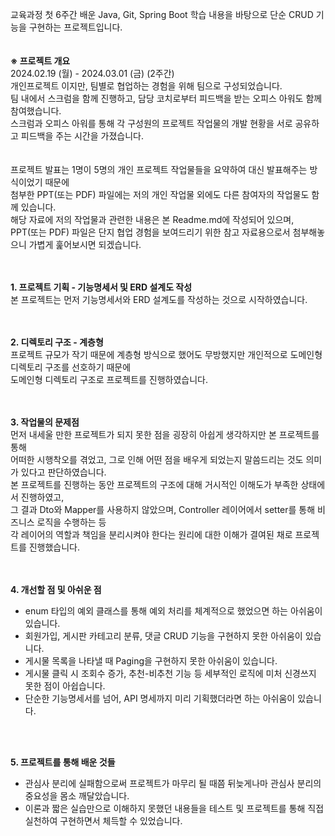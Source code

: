 교육과정 첫 6주간 배운 Java, Git, Spring Boot 학습 내용을 바탕으로
단순 CRUD 기능을 구현하는 프로젝트입니다.</br>
</br>
</br>
**※ 프로젝트 개요** </br>
2024.02.19 (월) - 2024.03.01 (금) (2주간) </br>
개인프로젝트 이지만, 팀별로 협업하는 경험을 위해 팀으로 구성되었습니다.</br>
팀 내에서 스크럼을 함께 진행하고, 담당 코치로부터 피드백을 받는 오피스 아워도 함께 참여했습니다.</br>
스크럼과 오피스 아워를 통해 각 구성원의 프로젝트 작업물의 개발 현황을 서로 공유하고 피드백을 주는 시간을 가졌습니다.</br>
</br>
</br>
프로젝트 발표는 1명이 5명의 개인 프로젝트 작업물들을 요약하여 대신 발표해주는 방식이었기 때문에 </br>
첨부한 PPT(또는 PDF) 파일에는 저의 개인 작업물 외에도 다른 참여자의 작업물도 함께 있습니다.</br>
해당 자료에 저의 작업물과 관련한 내용은 본 Readme.md에 작성되어 있으며,</br>
PPT(또는 PDF) 파일은 단지 협업 경험을 보여드리기 위한 참고 자료용으로서 첨부해놓으니 가볍게 훑어보시면 되겠습니다.</br>
</br>
</br>

**1. 프로젝트 기획 - 기능명세서 및 ERD 설계도 작성** </br>
본 프로젝트는 먼저 기능명세서와 ERD 설계도를 작성하는 것으로 시작하였습니다.</br>
</br>
</br>

**2. 디렉토리 구조 - 계층형** </br>
프로젝트 규모가 작기 때문에 계층형 방식으로 했어도 무방했지만 개인적으로 도메인형 디렉토리 구조를 선호하기 때문에</br>
도메인형 디렉토리 구조로 프로젝트를 진행하였습니다.</br>
</br>
</br>

**3. 작업물의 문제점** </br>
먼저 내세울 만한 프로젝트가 되지 못한 점을 굉장히 아쉽게 생각하지만 본 프로젝트를 통해 </br>
어떠한 시행착오를 겪었고, 그로 인해 어떤 점을 배우게 되었는지 말씀드리는 것도 의미가 있다고 판단하였습니다.</br>
본 프로젝트를 진행하는 동안 프로젝트의 구조에 대해 거시적인 이해도가 부족한 상태에서 진행하였고,</br>
그 결과 Dto와 Mapper를 사용하지 않았으며, Controller 레이어에서 setter를 통해 비즈니스 로직을 수행하는 등</br>
각 레이어의 역할과 책임을 분리시켜야 한다는 원리에 대한 이해가 결여된 채로 프로젝트를 진행했습니다.</br>
</br>
</br>

**4. 개선할 점 및 아쉬운 점** </br>
- enum 타입의 예외 클래스를 통해 예외 처리를 체계적으로 했었으면 하는 아쉬움이 있습니다.</br>
- 회원가입, 게시판 카테고리 분류, 댓글 CRUD 기능을 구현하지 못한 아쉬움이 있습니다.</br>
- 게시물 목록을 나타낼 때 Paging을 구현하지 못한 아쉬움이 있습니다.</br>
- 게시물 클릭 시 조회수 증가, 추천-비추천 기능 등 세부적인 로직에 미처 신경쓰지 못한 점이 아쉽습니다.</br>
- 단순한 기능명세서를 넘어, API 명세까지 미리 기획했더라면 하는 아쉬움이 있습니다.</br>
</br>
</br>

**5. 프로젝트를 통해 배운 것들** </br>
- 관심사 분리에 실패함으로써 프로젝트가 마무리 될 때쯤 뒤늦게나마 관심사 분리의 중요성을 몸소 깨달았습니다.</br>
- 이론과 짧은 실습만으로 이해하지 못했던 내용들을 테스트 및 프로젝트를 통해 직접 실천하여 구현하면서 체득할 수 있었습니다.</br>
</br>
</br>
